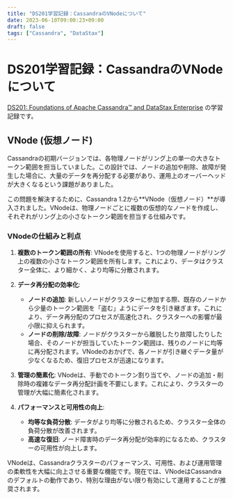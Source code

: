 ```yaml
---
title: "DS201学習記録：CassandraのVNodeについて"
date: 2023-06-10T09:00:23+09:00
draft: false
tags: ["Cassandra", "DataStax"] 
---
```

<!--more-->
# DS201学習記録：CassandraのVNodeについて

[DS201: Foundations of Apache Cassandra™ and DataStax Enterprise](https://www.datastax.com/jp/resources/datasheet/ds201-datastax-enterprise-foundations-apache-cassandratm) の学習記録です。

## VNode (仮想ノード)

Cassandraの初期バージョンでは、各物理ノードがリング上の単一の大きなトークン範囲を担当していました。この設計では、ノードの追加や削除、故障が発生した場合に、大量のデータを再分配する必要があり、運用上のオーバーヘッドが大きくなるという課題がありました。

この問題を解決するために、Cassandra 1.2から**VNode（仮想ノード）**が導入されました。VNodeは、物理ノードごとに複数の仮想的なノードを作成し、それぞれがリング上の小さなトークン範囲を担当する仕組みです。

### VNodeの仕組みと利点

1.  **複数のトークン範囲の所有**:
    VNodeを使用すると、1つの物理ノードがリング上の複数の小さなトークン範囲を所有します。これにより、データはクラスター全体に、より細かく、より均等に分散されます。

2.  **データ再分配の効率化**:
    -   **ノードの追加**: 新しいノードがクラスターに参加する際、既存のノードから少量のトークン範囲を「盗む」ようにデータを引き継ぎます。これにより、データ再分配のプロセスが高速化され、クラスターへの影響が最小限に抑えられます。
    -   **ノードの削除/故障**: ノードがクラスターから離脱したり故障したりした場合、そのノードが担当していたトークン範囲は、残りのノードに均等に再分配されます。VNodeのおかげで、各ノードが引き継ぐデータ量が少なくなるため、復旧プロセスが迅速になります。

3.  **管理の簡素化**:
    VNodeは、手動でのトークン割り当てや、ノードの追加・削除時の複雑なデータ再分配計画を不要にします。これにより、クラスターの管理が大幅に簡素化されます。

4.  **パフォーマンスと可用性の向上**:
    -   **均等な負荷分散**: データがより均等に分散されるため、クラスター全体の負荷分散が改善されます。
    -   **高速な復旧**: ノード障害時のデータ再分配が効率的になるため、クラスターの可用性が向上します。

VNodeは、Cassandraクラスターのパフォーマンス、可用性、および運用管理の柔軟性を大幅に向上させる重要な機能です。現在では、VNodeはCassandraのデフォルトの動作であり、特別な理由がない限り有効にして運用することが推奨されます。